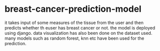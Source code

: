 # breast-cancer-prediction-model
it takes input of some measures of the tissue from the user and then predicts whether th euser has breast cancer or not. 
the model is deployed using django.
data visualization has also been done on the dataset used.
many models such as random forest, knn etc have been used for the prediction.
